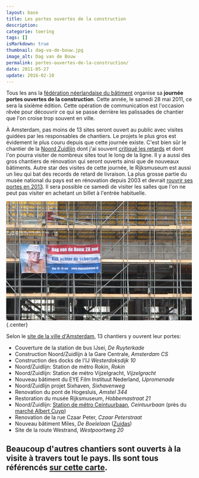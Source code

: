 ```yaml
---
layout: base
title: Les portes ouvertes de la construction
description: 
categorie: toering
tags: []
isMarkdown: true
thumbnail: dag-va-de-bouw.jpg
image_alt: Dag van de Bouw
permalink: portes-ouvertes-de-la-construction/
date: 2011-05-27
update: 2016-02-10
---
```




Tous les ans la [fédération néerlandaise du bâtiment](http://www.bouwendnederland.nl/web/pages/default.aspx) organise sa **journée portes ouvertes de la construction**. Cette année, le samedi 28 mai 2011, ce sera la sixième édition. Cette opération de communication est l'occasion rêvée pour découvrir ce qui se passe derrière les palissades de chantier que l'on croise trop souvent en ville.

À Amsterdam, pas moins de 13 sites seront ouvert au public avec visites guidées par les responsables de chantiers. Le projets le plus gros est évidement le plus couru depuis que cette journée existe. C'est bien sûr le chantier de la [Noord Zuidlijn](/la-ligne-du-nord-au-sud) dont j'ai souvent [critiqué les retards](/travaux-n-en-finissent-toujours-pas) et dont l'on pourra visiter de nombreux sites tout le long de la ligne. Il y a aussi des gros chantiers de rénovation qui seront ouverts ainsi que de nouveaux bâtiments. Autre star des visites de cette journée, le Rijksmuseum est aussi un lieu qui bat des records de retard de livraison. La plus grosse partie du musée national du pays est en rénovation depuis 2003 et devrait [rouvrir ses portes en 2013](http://www.rijksmuseum.nl/verbouwing?lang=nl). Il sera possible ce samedi de visiter les salles que l'on ne peut pas visiter en achetant un billet à l'entrée habituelle.

![Dag van de Bouw](dag-va-de-bouw.jpg){.center}

Selon le [site de la ville d'Amsterdam](http://www.amsterdam.nl/algemene_onderdelen/indexen/nieuws/dagje_uit_en/@198820/dag-bouw-2011/?utm_source=twitterfeed&utm_medium=twitter), 13 chantiers y ouvrent leur portes:

* Couverture de la station de bus IJsei, *De Ruyterkade*
* Construction Noord/Zuidlijn à la Gare Centrale, *Amsterdam CS*
* Construction des docks de l'IJ *Westerdoksdijk 10*
* Noord/Zuidlijn: Station de métro Rokin, *Rokin*
* Noord/Zuidlijn: Station de métro Vijzelgracht, *Vijzelgracht*
* Nouveau bâtiment du EYE Film Instituut Nederland, *IJpromenade*
* Noord/Zuidlijn projet Sixhaven, *Sixhavenweg*
* Renovation du pont de Hogesluis, *Amstel 344*
* Restoration du musée Rijksmuseum, *Hobbemastraat 21*
* Noord/Zuidlijn: [Station de métro Ceintuurbaan](/noord-zuidlijn-ceintuurbaan-station), *Ceintuurbaan* (près du [marché Albert Cuyp](/albert-cuyp-le-marche))
* Renovation de la rue Czaar Peter, *Czaar Peterstraat*
* Nouveau bâtiment Miles, *De Boelelaan* ([Zuidas](/un-buurt-nomme-zuidas))
* Site de la route Westrand, *Westpoortweg 20*

Beaucoup d'autres chantiers sont ouverts à la visite à travers tout le pays. Ils sont tous référencés [sur cette carte](http://www.dagvandebouw.nl/projecten-en-locaties/).
---